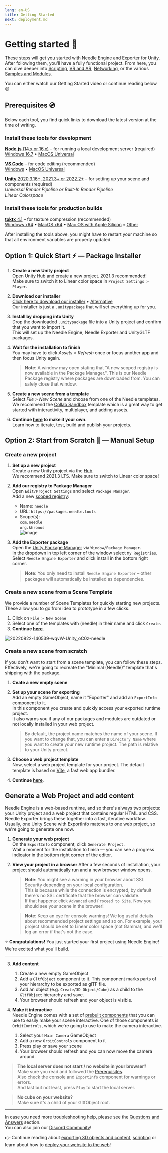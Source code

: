 ```yaml
---
lang: en-US
title: Getting Started
next: deployment.md
---
```


# Getting started 🎈

These steps will get you started with Needle Engine and Exporter for Unity. After following them, you'll have a fully functional project. From here, you can dive deeper into [Scripting](./scripting.md), [VR and AR](./xr.md), [Networking](./networking.md), or the various [Samples and Modules](./samples-and-modules.md).  

You can either watch our Getting Started video or continue reading below 😊  
<video-embed src="https://www.youtube.com/watch?v=3dB-d1Jo_Mk" />


## Prerequisites 💿

Below each tool, you find quick links to download the latest version at the time of writing.  

### Install these tools for development

  [**Node.js** (14.x or 16.x)](https://nodejs.org/en/) – for running a local development server (required)   
  [Windows 16.7](https://nodejs.org/dist/v16.17.0/node-v16.17.0-x64.msi) • [MacOS Universal](https://nodejs.org/dist/v16.17.0/node-v16.17.0.pkg)  
  
  <!--
  [**git**](https://git-scm.com/downloads) – for downloading packages from GitHub (required)  
  [Windows](https://git-scm.com/download/win) • [MacOS Universal](https://git-scm.com/download/mac)  
   -->
  
  [**VS Code**](https://code.visualstudio.com/) – for code editing (recommended)  
  [Windows](https://code.visualstudio.com/sha/download?build=stable&os=win32-x64-user) • [MacOS Universal](https://code.visualstudio.com/sha/download?build=stable&os=darwin-universal)  
  
  [**Unity** 2020.3.16+, 2021.3+ or 2022.2+](https://unity3d.com/get-unity/download) – for setting up your scene and components  (required)  
  _Universal Render Pipeline or Built-In Render Pipeline_  
  _Linear Colorspace_
  
### Install these tools for production builds

  [**toktx** 4.1](https://github.com/KhronosGroup/KTX-Software/releases/tag/v4.1.0-rc3) – for texture compression (recommended)   
  [Windows x64](https://fwd.needle.tools/needle-engine/toktx/win) • [MacOS x64](https://fwd.needle.tools/needle-engine/toktx/osx) • [Mac OS with Apple Silicon](https://fwd.needle.tools/needle-engine/toktx/osx-silicon) • [Other](https://github.com/KhronosGroup/KTX-Software/releases/tag/v4.1.0-rc3)    
 
After installing the tools above, you might have to restart your machine so that all environment variables are properly updated.  

<!--
## Option 1: Quick Start — Starter Project ⚡
1. **Download or Clone this repository**  
   It's set up with the right packages and settings to get you started right away.  

   _Clone with HTTPS:_ ``https://github.com/needle-tools/needle-engine-support.git``  
   _OR clone with SSH:_ ``git@github.com:needle-tools/needle-engine-support.git``  
   _OR download directly:_ <a href="https://github.com/needle-tools/needle-engine-support/archive/refs/heads/main.zip" target="_blank">Download Repository</a>
   
  
2. **Open the starter project**  
  Open `starter/Needle Engine Starter 2020_3` for a full sandbox project that's ready to run (including a couple of simple example scenes for lightmaps and custom shaders).  
  This is a sandbox builder project! It already comes with multi-player capabilities, and works across mobile, desktop, VR and AR.  

3. **Press Play**  
  Make sure the scene CollaborativeSandbox is open, and press Play! This will automatically do some setup steps and start a local server.  
  Once the setup is complete, a browser window will open, and your project is live.  
  From now on, all changes you do in Unity will be immediately visible in your browser.  

    > **Note**: Your browser might warn you about an untrusted SSL connection. Don't worry, the connection is still encrypted – please click "Advance" if your browser asks you to verify that you're sure you want to visit your server.  

4. **Make it your own**  
  Add assets and components, play around with lighting, add scripts and logic – this is your world now!  
  You can also [publish it on the web for free](#deploy-your-project-to-glitch-) so that others can join you.  
-->

## Option 1: Quick Start ⚡ — Package Installer

1. **Create a new Unity project**  
  Open Unity Hub and create a new project. 2021.3 recommended!  
  Make sure to switch it to Linear color space in `Project Settings > Player`.
  
3. **Download our installer**  
  [Click here to download our installer](https://engine.needle.tools/downloads/unity) • [Alternative](https://package-installer.glitch.me/v1/installer/needle/com.needle.engine-exporter?registry=https://packages.needle.tools&scope=com.needle&scope=org.khronos)   
  Our installer is just a `.unitypackage` that will set everything up for you.  
  
2. **Install by dropping into Unity**   
   Drop the downloaded `.unitypackage` file into a Unity project and confirm that you want to import it.  
   This will set up the Needle Engine, Needle Exporter and UnityGLTF packages.  

4. **Wait for the installation to finish**  
   You may have to click _Assets > Refresh_ once or focus another app and then focus Unity again.  
     > **Note**: A window may open stating that "A new scoped registry is now available in the Package Manager.". This is our Needle Package registry where packages are downloaded from. You can safely close that window.  

5. **Create a new scene from a template**  
   Select _File > New Scene_ and choose from one of the Needle templates.  
   We recommend the [Collab Sandbox](https://needle-tiny-starter.glitch.me/) template which is a great way to get started with interactivity, multiplayer, and adding assets.  

5. **Continue [here](#generate-a-web-project-and-add-content) to make it your own.**  
   Learn how to iterate, test, build and publish your projects.  

## Option 2: Start from Scratch 🐢 — Manual Setup 

### Create a new project

1. **Set up a new project**  
Create a new Unity project via the [Hub](https://docs.unity3d.com/hub/manual/index.html).  
We recommend 2021.3 LTS. Make sure to switch to Linear color space!  

2. **Add our registry to Package Manager**  
Open ``Edit/Project Settings`` and select ``Package Manager``.  
Add a new [scoped registry](https://docs.unity3d.com/Manual/upm-scoped.html):
    - Name: ``needle``
    - URL: ``https://packages.needle.tools``
    - Scope(s):   
      `com.needle`  
      `org.khronos`  
  ![image](https://user-images.githubusercontent.com/2693840/186287175-0de831b8-9112-43fa-989d-c13680186ff0.png)


3. **Add the Exporter package**  
Open the [Unity Package Manager](https://docs.unity3d.com/Manual/upm-ui.html) via ``Window/Package Manager``.  
In the dropdown in top left corner of the window select ``My Registries``.  
Select ``Needle Engine Exporter`` and click install in the bottom right corner.  

    > **Note**: You only need to install `Needle Engine Exporter` – other packages will automatically be installed as dependencies.  

### Create a new scene from a Scene Template

We provide a number of Scene Templates for quickly starting new projects.  
These allow you to go from idea to prototype in a few clicks.  

1. Click on `File > New Scene`
2. Select one of the templates with (needle) in their name and click `Create`.
3. **Continue [here](#generate-a-web-project-and-add-content)**.

![20220822-140539-wqvW-Unity_oC0z-needle](https://user-images.githubusercontent.com/2693840/185917275-a147cd90-d515-4086-950d-78358185b1ef.png)

### Create a new scene from scratch

If you don't want to start from a scene template, you can follow these steps.  
Effectively, we're going to recreate the "Minimal (Needle)" template that's shipping with the package.  

1. **Ceate a new empty scene**  

2. **Set up your scene for exporting**   
  Add an empty GameObject, name it "Exporter" and add an `ExportInfo` component to it.  
  In this component you create and quickly access your exported runtime project.  
  It also warns you if any of our packages and modules are outdated or not locally installed in your web project.  

     > By default, the project name matches the name of your scene. If you want to change that, you can enter a ``Directory Name`` where you want to create your new runtime project. The path is relative to your Unity project.  
 
3. **Choose a web project template**  
  Now, select a web project template for your project. The default template is based on [Vite](https://vitejs.dev/), a fast web app bundler.  

4. **Continue [here](#generate-a-web-project-and-add-content)**.

## Generate a Web Project and add content

Needle Engine is a web-based runtime, and so there's always two projects: your Unity project and a web project that contains regular HTML and CSS. Needle Exporter brings these together into a fast, iterative workflow.  
Usually, one Unity Scene with ExportInfo matches to one web project, so we're going to generate one now.  

1. **Generate your web project**   
  On the `ExportInfo` component, click ``Generate Project``.   
  Wait a moment for the installation to finish — you can see a progress indicator in the bottom right corner of the editor.  

2. **View your project in a browser**
  After a few seconds of installation, your project should automatically run and a new browser window opens. 
  
    > **Note**: You might see a warning in your browser about SSL Security depending on your local configuration.  
    This is because while the connection is encrypted, by default there's no SSL certificate that the browser can validate.  
    If that happens: click ``Advanced`` and ``Proceed to Site``. Now you should see your scene in the browser!  
    
    > **Note**: Keep an eye for console warnings! We log useful details about recommended project settings and so on. For example, your project should be set to Linear color space (not Gamma), and we'll log an error if that's not the case.  

⭐ **Congratulations!**  You just started your first project using Needle Engine! We're excited what you'll build.  

------------

3. **Add content**    
   1. Create a new empty GameObject
   1. Add a ``GltfObject`` component to it. This component marks parts of your hierarchy to be exported as glTF file. 
   1. Add an object (e.g. ``Create/3D Object/Cube``) as a child to the ``GltfObject`` hierarchy and save. 
   1. Your browser should refresh and your object is visible.

4. **Make it interactive**  
  Needle Engine comes with a set of [prebuilt components](./component-reference.md) that you can use to easily make your scene interactive. One of those components is ``OrbitControls``, which we're going to use to make the camera interactive.
    1. Select your ``Main Camera`` GameObject
    1. Add a new ``OrbitControls`` component to it 
    1. Press play or save your scene
    1. Your browser should refresh and you can now move the camera around.

> **The local server does not start / no website in your browser?**  
  Make sure you read and followed the [Prerequisites](#prerequisites-).  
  Also check the console and `ExportInfo` component for warnings or errors.   
  And last but not least, press `Play` to start the local server.  
  
> **No cube on your website?**   
  Make sure it's a child of your GltfObject root.  

------------

In case you need more troubleshooting help, please see the [Questions and Answers](./faq.md) section.  
You can also join our [Discord Community](https://discord.needle.tools)!

👉 Continue reading about [exporting 3D objects and content](./export.md), [scripting](./scripting.md) or learn about how to [deploy your website to the web](./deployment)!
